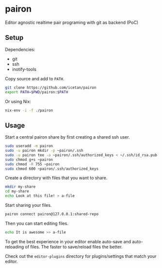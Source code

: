 # pairon

Editor agnostic realtime pair programing with git as backend (PoC)

## Setup

Dependencies:
- git
- ssh
- inotify-tools

Copy source and add to ```PATH```.

```sh
git clone https://github.com/icetan/pairon
export PATH=$PWD/pairon:$PATH
```

Or using Nix:

```sh
nix-env -i -f ./pairon
```

## Usage

Start a central pairon share by first creating a shared ssh user.

```sh
sudo useradd -m pairon
sudo -u pairon mkdir -p ~pairon/.ssh
sudo -u pairon tee -a ~pairon/.ssh/authorized_keys < ~/.ssh/id_rsa.pub
sudo chmod g+s ~pairon
sudo chmod -R 755 ~pairon
sudo chmod 600 ~pairon/.ssh/authorized_keys
```

Create a directory with files that you want to share.

```sh
mkdir my-share
cd my-share
echo Look at this file! > a-file
```

Start sharing your files.

```sh
pairon connect pairon@127.0.0.1:shared-repo
```

Then you can start editing files.

```sh
echo It is awesome >> a-file
```

To get the best experience in your editor enable auto-save and auto-reloading of
files. The faster to save/reload files the better.

Check out the ```editor-plugins``` directory for plugins/settings that match
your editor.
